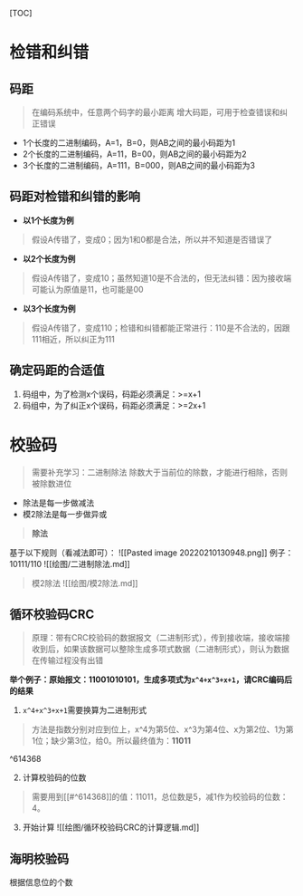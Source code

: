 [TOC]

# 检错和纠错

## 码距
> 在编码系统中，任意两个码字的最小距离
> 增大码距，可用于检查错误和纠正错误

* 1个长度的二进制编码，A=1，B=0，则AB之间的最小码距为1
* 2个长度的二进制编码，A=11，B=00，则AB之间的最小码距为2
* 3个长度的二进制编码，A=111，B=000，则AB之间的最小码距为3

## 码距对检错和纠错的影响
* **以1个长度为例**
> 假设A传错了，变成0；因为1和0都是合法，所以并不知道是否错误了

* **以2个长度为例**
> 假设A传错了，变成10；虽然知道10是不合法的，但无法纠错：因为接收端可能认为原值是11，也可能是00

* **以3个长度为例**
> 假设A传错了，变成110；检错和纠错都能正常进行：110是不合法的，因跟111相近，所以纠正为111

## 确定码距的合适值
1. 码组中，为了检测x个误码，码距必须满足：>=x+1
2. 码组中，为了纠正x个误码，码距必须满足：>=2x+1

# 校验码
> 需要补充学习：二进制除法
> 除数大于当前位的除数，才能进行相除，否则被除数进位
* 除法是每一步做减法
* 模2除法是每一步做异或

> **除法**

基于以下规则（看减法即可）：
![[Pasted image 20220210130948.png]]
例子：10111/110
![[绘图/二进制除法.md]]

> 模2除法
![[绘图/模2除法.md]]

## 循环校验码CRC
> 原理：带有CRC校验码的数据报文（二进制形式），传到接收端，接收端接收到后，如果该数据可以整除生成多项式数据（二进制形式），则认为数据在传输过程没有出错

**举个例子：原始报文：11001010101，生成多项式为`x^4+x^3+x+1`，请CRC编码后的结果**

1. `x^4+x^3+x+1`需要换算为二进制形式
 
> 方法是指数分别对应到位上，x^4为第5位、x^3为第4位、x为第2位、1为第1位；缺少第3位，给0。所以最终值为：**11011**

^614368

2. 计算校验码的位数

> 需要用到[[#^614368]]的值：11011，总位数是5，减1作为校验码的位数：4。

3. 开始计算
![[绘图/循环校验码CRC的计算逻辑.md]]

## 海明校验码
根据信息位的个数